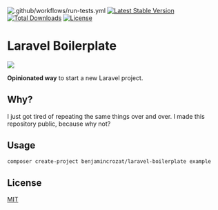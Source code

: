 ![.github/workflows/run-tests.yml](https://github.com/benjamincrozat/laravel-boilerplate/workflows/.github/workflows/run-tests.yml/badge.svg)
[![Latest Stable Version](https://poser.pugx.org/benjamincrozat/laravel-boilerplate/v/stable)](https://packagist.org/packages/benjamincrozat/laravel-boilerplate)
[![Total Downloads](https://poser.pugx.org/benjamincrozat/laravel-boilerplate/downloads)](https://packagist.org/packages/benjamincrozat/laravel-boilerplate)
[![License](https://poser.pugx.org/benjamincrozat/laravel-boilerplate/license)](https://packagist.org/packages/benjamincrozat/laravel-boilerplate)

# Laravel Boilerplate

![](https://user-images.githubusercontent.com/3613731/64422384-40affc80-d0a4-11e9-9c4d-fc2875d35b83.png)

**Opinionated way** to start a new Laravel project.

## Why?

I just got tired of repeating the same things over and over. I made this repository public, because why not?

## Usage

```bash
composer create-project benjamincrozat/laravel-boilerplate example
```

## License

[MIT](http://opensource.org/licenses/MIT)
